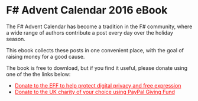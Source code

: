 # F# Advent Calendar 2016 eBook

The F# Advent Calendar has become a tradition in the F# community, where a wide range of authors contribute a post every day over the holiday season.

This ebook collects these posts in one convenient place, with the goal of raising money for a good cause.

The book is free to download, but if you find it useful, please donate using one of the the links below:

* <a href="https://supporters.eff.org/donate/" style="color:red">Donate to the EFF to help protect digital privacy and free expression</a>
* <a href="https://www.paypal.com/uk/fundraiser/105888939759373249" style="color:red">Donate to the UK charity of your choice using PayPal Giving Fund</a>
